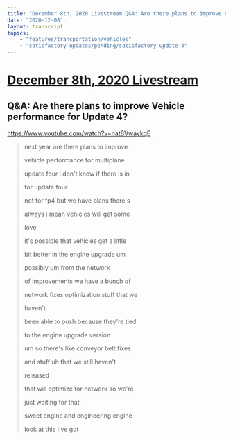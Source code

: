 ```yaml
---
title: "December 8th, 2020 Livestream Q&A: Are there plans to improve Vehicle performance for Update 4?"
date: "2020-12-08"
layout: transcript
topics:
    - "features/transportation/vehicles"
    - "satisfactory-updates/pending/satisfactory-update-4"
---
```

# [December 8th, 2020 Livestream](../2020-12-08.md)
## Q&A: Are there plans to improve Vehicle performance for Update 4?
https://www.youtube.com/watch?v=nat8VwaykqE
> next year are there plans to improve
> 
> vehicle performance for multiplane
> 
> update four i don't know if there is in
> 
> for update four
> 
> not for fp4 but we have plans there's
> 
> always i mean vehicles will get some
> 
> love
> 
> it's possible that vehicles get a little
> 
> bit better in the engine upgrade um
> 
> possibly um from the network
> 
> of improvements we have a bunch of
> 
> network fixes optimization stuff that we
> 
> haven't
> 
> been able to push because they're tied
> 
> to the engine upgrade version
> 
> um so there's like conveyor belt fixes
> 
> and stuff uh that we still haven't
> 
> released
> 
> that will optimize for network so we're
> 
> just waiting for that
> 
> sweet engine and engineering engine
> 
> look at this i've got
> 
